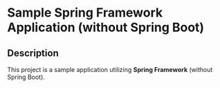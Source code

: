 # Sample Spring Framework Application (without Spring Boot)

## Description

This project is a sample application utilizing **Spring Framework** (without Spring Boot).

